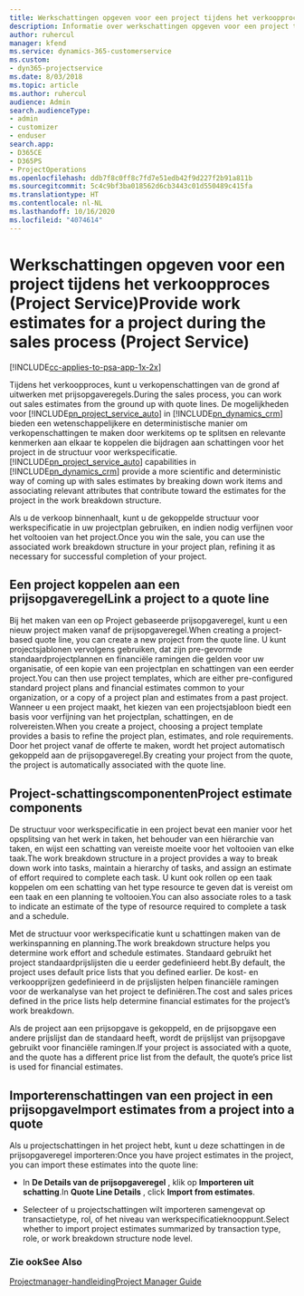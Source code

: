 ```yaml
---
title: Werkschattingen opgeven voor een project tijdens het verkoopproces
description: Informatie over werkschattingen opgeven voor een project tijdens het verkoopproces in Project Service
author: ruhercul
manager: kfend
ms.service: dynamics-365-customerservice
ms.custom:
- dyn365-projectservice
ms.date: 8/03/2018
ms.topic: article
ms.author: ruhercul
audience: Admin
search.audienceType:
- admin
- customizer
- enduser
search.app:
- D365CE
- D365PS
- ProjectOperations
ms.openlocfilehash: ddb7f8c0ff8c7fd7e51edb42f9d227f2b91a811b
ms.sourcegitcommit: 5c4c9bf3ba018562d6cb3443c01d550489c415fa
ms.translationtype: HT
ms.contentlocale: nl-NL
ms.lasthandoff: 10/16/2020
ms.locfileid: "4074614"
---
```

# <a name="provide-work-estimates-for-a-project-during-the-sales-process-project-service"></a><span data-ttu-id="fdc24-103">Werkschattingen opgeven voor een project tijdens het verkoopproces (Project Service)</span><span class="sxs-lookup"><span data-stu-id="fdc24-103">Provide work estimates for a project during the sales process (Project Service)</span></span>

[!INCLUDE[cc-applies-to-psa-app-1x-2x](../includes/cc-applies-to-psa-app-1x-2x.md)]

<span data-ttu-id="fdc24-104">Tijdens het verkoopproces, kunt u verkopenschattingen van de grond af uitwerken met prijsopgaveregels.</span><span class="sxs-lookup"><span data-stu-id="fdc24-104">During the sales process, you can work out sales estimates from the ground up with quote lines.</span></span> <span data-ttu-id="fdc24-105">De mogelijkheden voor [!INCLUDE[pn_project_service_auto](../includes/pn-project-service-auto.md)] in [!INCLUDE[pn_dynamics_crm](../includes/pn-dynamics-crm.md)] bieden een wetenschappelijkere en deterministische manier om verkopenschattingen te maken door werkitems op te splitsen en relevante kenmerken aan elkaar te koppelen die bijdragen aan schattingen voor het project in de structuur voor werkspecificatie.</span><span class="sxs-lookup"><span data-stu-id="fdc24-105">[!INCLUDE[pn_project_service_auto](../includes/pn-project-service-auto.md)] capabilities in [!INCLUDE[pn_dynamics_crm](../includes/pn-dynamics-crm.md)] provide a more scientific and deterministic way of coming up with sales estimates by breaking down work items and associating relevant attributes that contribute toward the estimates for the project in the work breakdown structure.</span></span>  
  
 <span data-ttu-id="fdc24-106">Als u de verkoop binnenhaalt, kunt u de gekoppelde structuur voor werkspecificatie in uw projectplan gebruiken, en indien nodig verfijnen voor het voltooien van het project.</span><span class="sxs-lookup"><span data-stu-id="fdc24-106">Once you win the sale, you can use the associated work breakdown structure in your project plan, refining it as necessary for successful completion of your project.</span></span>  
  
## <a name="link-a-project-to-a-quote-line"></a><span data-ttu-id="fdc24-107">Een project koppelen aan een prijsopgaveregel</span><span class="sxs-lookup"><span data-stu-id="fdc24-107">Link a project to a quote line</span></span>  
 <span data-ttu-id="fdc24-108">Bij het maken van een op Project gebaseerde prijsopgaveregel, kunt u een nieuw project maken vanaf de prijsopgaveregel.</span><span class="sxs-lookup"><span data-stu-id="fdc24-108">When creating a project-based quote line, you can create a new project from the quote line.</span></span> <span data-ttu-id="fdc24-109">U kunt projectsjablonen vervolgens gebruiken, dat zijn pre-gevormde standaardprojectplannen en financiële ramingen die gelden voor uw organisatie, of een kopie van een projectplan en schattingen van een eerder project.</span><span class="sxs-lookup"><span data-stu-id="fdc24-109">You can then use project templates, which are either pre-configured standard project plans and financial estimates common to your organization, or a copy of a project plan and estimates from a past project.</span></span> <span data-ttu-id="fdc24-110">Wanneer u een project maakt, het kiezen van een projectsjabloon biedt een basis voor verfijning van het projectplan, schattingen, en de rolvereisten.</span><span class="sxs-lookup"><span data-stu-id="fdc24-110">When you create a project, choosing a project template provides a basis to refine the project plan, estimates, and role requirements.</span></span> <span data-ttu-id="fdc24-111">Door het project vanaf de offerte te maken, wordt het project automatisch gekoppeld aan de prijsopgaveregel.</span><span class="sxs-lookup"><span data-stu-id="fdc24-111">By creating your project from the quote, the project is automatically associated with the quote line.</span></span>  
  
## <a name="project-estimate-components"></a><span data-ttu-id="fdc24-112">Project-schattingscomponenten</span><span class="sxs-lookup"><span data-stu-id="fdc24-112">Project estimate components</span></span>  
 <span data-ttu-id="fdc24-113">De structuur voor werkspecificatie in een project bevat een manier voor het opsplitsing van het werk in taken, het behouder van een hiërarchie van taken, en wijst een schatting van vereiste moeite voor het voltooien van elke taak.</span><span class="sxs-lookup"><span data-stu-id="fdc24-113">The work breakdown structure in a project provides a way to break down work into tasks, maintain a hierarchy of tasks, and assign an estimate of effort required to complete each task.</span></span> <span data-ttu-id="fdc24-114">U kunt ook rollen op een taak koppelen om een schatting van het type resource te geven dat is vereist om een taak en een planning te voltooien.</span><span class="sxs-lookup"><span data-stu-id="fdc24-114">You can also associate roles to a task to indicate an estimate of the type of resource required to complete a task and a schedule.</span></span>  
  
 <span data-ttu-id="fdc24-115">Met de structuur voor werkspecificatie kunt u schattingen maken van de werkinspanning en planning.</span><span class="sxs-lookup"><span data-stu-id="fdc24-115">The work breakdown structure helps you determine work effort and schedule estimates.</span></span> <span data-ttu-id="fdc24-116">Standaard gebruikt het project standaardprijslijsten die u eerder gedefinieerd hebt.</span><span class="sxs-lookup"><span data-stu-id="fdc24-116">By default, the project uses default price lists that you defined earlier.</span></span> <span data-ttu-id="fdc24-117">De kost- en verkoopprijzen gedefinieerd in de prijslijsten helpen financiële ramingen voor de werkanalyse van het project te definiëren.</span><span class="sxs-lookup"><span data-stu-id="fdc24-117">The cost and sales prices defined in the price lists help determine financial estimates for the project’s work breakdown.</span></span>  
  
 <span data-ttu-id="fdc24-118">Als de project aan een prijsopgave is gekoppeld, en de prijsopgave een andere prijslijst dan de standaard heeft, wordt de prijslijst van prijsopgave gebruikt voor financiële ramingen.</span><span class="sxs-lookup"><span data-stu-id="fdc24-118">If your project is associated with a quote, and the quote has a different price list from the default, the quote’s price list is used for financial estimates.</span></span>  
  
## <a name="import-estimates-from-a-project-into-a-quote"></a><span data-ttu-id="fdc24-119">Importerenschattingen van een project in een prijsopgave</span><span class="sxs-lookup"><span data-stu-id="fdc24-119">Import estimates from a project into a quote</span></span>  
 <span data-ttu-id="fdc24-120">Als u projectschattingen in het project hebt, kunt u deze schattingen in de prijsopgaveregel importeren:</span><span class="sxs-lookup"><span data-stu-id="fdc24-120">Once you have project estimates in the project, you can import these estimates into the quote line:</span></span>  
  
-   <span data-ttu-id="fdc24-121">In **De Details van de prijsopgaveregel** , klik op **Importeren uit schatting**.</span><span class="sxs-lookup"><span data-stu-id="fdc24-121">In **Quote Line Details** , click **Import from estimates**.</span></span> 

-   <span data-ttu-id="fdc24-122">Selecteer of u projectschattingen wilt importeren samengevat op transactietype, rol, of het niveau van werkspecificatieknooppunt.</span><span class="sxs-lookup"><span data-stu-id="fdc24-122">Select whether to import project estimates summarized by transaction type, role, or work breakdown structure node level.</span></span>  
  
### <a name="see-also"></a><span data-ttu-id="fdc24-123">Zie ook</span><span class="sxs-lookup"><span data-stu-id="fdc24-123">See Also</span></span>  
 [<span data-ttu-id="fdc24-124">Projectmanager-handleiding</span><span class="sxs-lookup"><span data-stu-id="fdc24-124">Project Manager Guide</span></span>](../psa/project-manager-guide.md)
